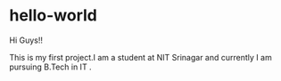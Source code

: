 # hello-world

Hi Guys!! 

This is my first project.I am a student at NIT Srinagar and currently I am pursuing B.Tech in IT . 
